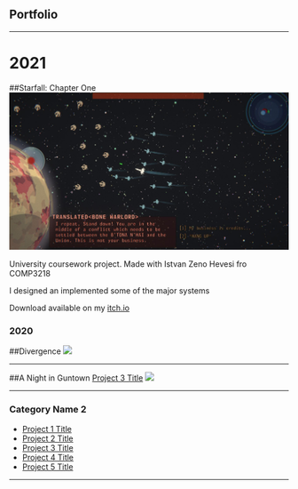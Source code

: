 ## Portfolio

---

# 2021

##Starfall: Chapter One
<img src="images/starfall.jpg?raw=true"/>


University coursework project. Made with Istvan Zeno Hevesi fro COMP3218

I designed an implemented some of the major systems

Download available on my [itch.io](https://bluellama.itch.io/starfall-chapter-1)

### 2020
##Divergence
<img src="images/dummy_thumbnail.jpg?raw=true"/>

---
##A Night in Guntown
[Project 3 Title](http://example.com/)
<img src="images/dummy_thumbnail.jpg?raw=true"/>

---

### Category Name 2

- [Project 1 Title](http://example.com/)
- [Project 2 Title](http://example.com/)
- [Project 3 Title](http://example.com/)
- [Project 4 Title](http://example.com/)
- [Project 5 Title](http://example.com/)

---
